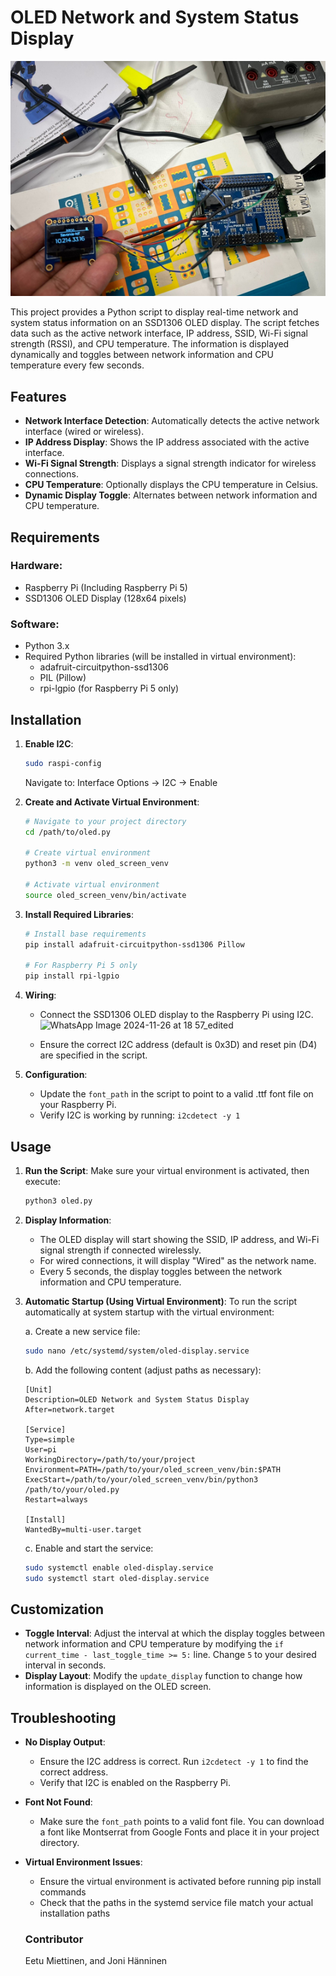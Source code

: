 # OLED Network and System Status Display

![image](/Attachments/oled.png)

This project provides a Python script to display real-time network and system status information on an SSD1306 OLED display. The script fetches data such as the active network interface, IP address, SSID, Wi-Fi signal strength (RSSI), and CPU temperature. The information is displayed dynamically and toggles between network information and CPU temperature every few seconds.

## Features

- **Network Interface Detection**: Automatically detects the active network interface (wired or wireless).
- **IP Address Display**: Shows the IP address associated with the active interface.
- **Wi-Fi Signal Strength**: Displays a signal strength indicator for wireless connections.
- **CPU Temperature**: Optionally displays the CPU temperature in Celsius.
- **Dynamic Display Toggle**: Alternates between network information and CPU temperature.

## Requirements

### Hardware:
- Raspberry Pi (Including Raspberry Pi 5)
- SSD1306 OLED Display (128x64 pixels)

### Software:
- Python 3.x
- Required Python libraries (will be installed in virtual environment):
  - adafruit-circuitpython-ssd1306
  - PIL (Pillow)
  - rpi-lgpio (for Raspberry Pi 5 only)

## Installation

1. **Enable I2C**:
   ```bash
   sudo raspi-config
   ```
   Navigate to: Interface Options → I2C → Enable

2. **Create and Activate Virtual Environment**:
   ```bash
   # Navigate to your project directory
   cd /path/to/oled.py

   # Create virtual environment
   python3 -m venv oled_screen_venv

   # Activate virtual environment
   source oled_screen_venv/bin/activate
   ```

3. **Install Required Libraries**:
   ```bash
   # Install base requirements
   pip install adafruit-circuitpython-ssd1306 Pillow

   # For Raspberry Pi 5 only
   pip install rpi-lgpio
   ```

4. **Wiring**:
   - Connect the SSD1306 OLED display to the Raspberry Pi using I2C.
     ![WhatsApp Image 2024-11-26 at 18 57_edited](https://github.com/user-attachments/assets/5e1ff0fb-b704-4cd6-b4a3-3521ce9d9232)

   - Ensure the correct I2C address (default is 0x3D) and reset pin (D4) are specified in the script.

5. **Configuration**:
   - Update the `font_path` in the script to point to a valid .ttf font file on your Raspberry Pi.
   - Verify I2C is working by running: `i2cdetect -y 1`

## Usage

1. **Run the Script**: Make sure your virtual environment is activated, then execute:

   ```bash
   python3 oled.py
   ```

2. **Display Information**:
   - The OLED display will start showing the SSID, IP address, and Wi-Fi signal strength if connected wirelessly.
   - For wired connections, it will display "Wired" as the network name.
   - Every 5 seconds, the display toggles between the network information and CPU temperature.

3. **Automatic Startup (Using Virtual Environment)**:
   To run the script automatically at system startup with the virtual environment:

   a. Create a new service file:
      ```bash
      sudo nano /etc/systemd/system/oled-display.service
      ```

   b. Add the following content (adjust paths as necessary):
      ```
      [Unit]
      Description=OLED Network and System Status Display
      After=network.target

      [Service]
      Type=simple
      User=pi
      WorkingDirectory=/path/to/your/project
      Environment=PATH=/path/to/your/oled_screen_venv/bin:$PATH
      ExecStart=/path/to/your/oled_screen_venv/bin/python3 /path/to/your/oled.py
      Restart=always

      [Install]
      WantedBy=multi-user.target
      ```

   c. Enable and start the service:
      ```bash
      sudo systemctl enable oled-display.service
      sudo systemctl start oled-display.service
      ```

## Customization

- **Toggle Interval**: Adjust the interval at which the display toggles between network information and CPU temperature by modifying the `if current_time - last_toggle_time >= 5:` line. Change `5` to your desired interval in seconds.
- **Display Layout**: Modify the `update_display` function to change how information is displayed on the OLED screen.

## Troubleshooting

- **No Display Output**:
  - Ensure the I2C address is correct. Run `i2cdetect -y 1` to find the correct address.
  - Verify that I2C is enabled on the Raspberry Pi.
- **Font Not Found**:
  - Make sure the `font_path` points to a valid font file. You can download a font like Montserrat from Google Fonts and place it in your project directory.
- **Virtual Environment Issues**:
  - Ensure the virtual environment is activated before running pip install commands
  - Check that the paths in the systemd service file match your actual installation paths


  ### Contributor
  Eetu Miettinen, and Joni Hänninen
